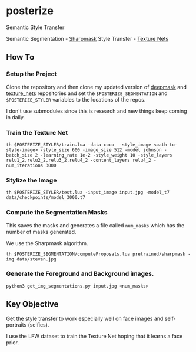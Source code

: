 # posterize
Semantic Style Transfer

Semantic Segmentation - [Sharpmask](https://github.com/facebookresearch/deepmask)
Style Transfer - [Texture Nets](https://github.com/DmitryUlyanov/texture_nets)


## How To

### Setup the Project

Clone the repository and then clone my updated version of [deepmask](https://github.com/varunagrawal/deepmask) and [texture_nets](https://github.com/DmitryUlyanov/texture_nets) repositories and set the `$POSTERIZE_SEGMENTATION` and `$POSTERIZE_STYLER` variables to the locations of the repos.

I don't use submodules since this is research and new things keep coming in daily.


### Train the Texture Net

```
th $POSTERIZE_STYLER/train.lua -data coco  -style_image <path-to-style-image> -style_size 600 -image_size 512 -model johnson -batch_size 2 -learning_rate 1e-2 -style_weight 10 -style_layers relu1_2,relu2_2,relu3_2,relu4_2 -content_layers relu4_2 -num_iterations 3000
```


### Stylize the Image

```
th $POSTERIZE_STYLER/test.lua -input_image input.jpg -model_t7 data/checkpoints/model_3000.t7
```

### Compute the Segmentation Masks

This saves the masks and generates a file called `num_masks` which has the number of masks generated.

We use the Sharpmask algorithm.

```shell 
th $POSTERIZE_SEGMENTATION/computeProposals.lua pretrained/sharpmask -img data/steven.jpg
```

### Generate the Foreground and Background images.

```shell
python3 get_img_segmentations.py input.jpg <num_masks>
```


## Key Objective

Get the style transfer to work especially well on face images and self-portraits (selfies).

I use the LFW dataset to train the Texture Net hoping that it learns a face prior.